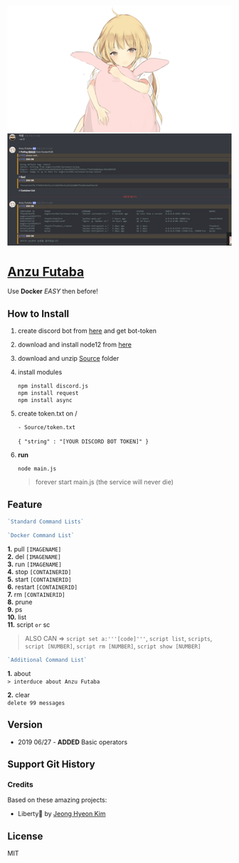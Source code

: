<div align="center">
<a href="https://github.com/des5141/AnzuFutaba">
<img alt="image1" src="./Image/title.jpg" width="600" />
</a>
</div>

<div align="center">
<a href="https://github.com/des5141/AnzuFutaba">
<img alt="image2" src="./Image/sample01.PNG" width="1200" />
</a>
</div>

# [Anzu Futaba](https://github.com/des5141/AnzuFutaba)

Use **Docker** _EASY_ then before!



## How to Install

1. create discord bot from [here](https://discordapp.com/developers/applications) and get bot-token

2. download and install node12 from [here](https://nodejs.org/en/)

3. download and unzip [Source](https://github.com/des5141/AnzuFutaba/archive/master.zip) folder

4. install modules  

   ```
   npm install discord.js
   npm install request
   npm install async
   ```

5. create token.txt on /  

   ```
   - Source/token.txt
   
   { "string" : "[YOUR DISCORD BOT TOKEN]" }
   ```

6. **run**  

   ```
   node main.js
   ```

   > forever start main.js (the service will never die)



## Feature

```js
`Standard Command Lists`
```

```js
`Docker Command List`
```
**1.** pull       `[IMAGENAME]`  
**2.** del        `[IMAGENAME]`  
**3.** run       `[IMAGENAME]  `  
**4.** stop     `[CONTAINERID]`  
**5.** start     `[CONTAINERID]  `  
**6.** restart `[CONTAINERID]`  
**7.** rm        `[CONTAINERID]  `  
**8.** prune  
**9.** ps  
**10.** list  
**11.** script `or` sc  

> ALSO CAN => `script set a:'''[code]'''`, `script list`, `scripts`, `script [NUMBER]`, `script rm [NUMBER]`, `script show [NUMBER]`


```js
`Additional Command List`
```

**1.** about  
`> interduce about Anzu Futaba`

**2.** clear  
`delete 99 messages`





## Version

* 2019 06/27 - **ADDED** Basic operators



## Support Git History

### Credits

Based on these amazing projects:

- Liberty🌠 by [Jeong Hyeon Kim](https://github.com/des5141)

## License

MIT